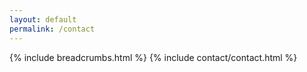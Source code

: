 ```yaml
---
layout: default
permalink: /contact
---
```


<main id="main">

  {% include breadcrumbs.html %}
  {% include contact/contact.html %}
  
</main>